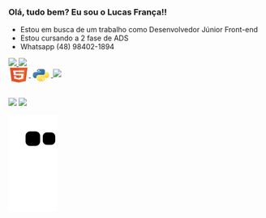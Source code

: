### Olá, tudo bem? Eu sou o Lucas França!!

- Estou em busca de um trabalho como Desenvolvedor Júnior Front-end 
- Estou cursando a 2 fase de ADS  
- Whatsapp (48) 98402-1894

<div>
  <a href="https://beacons.al/lucas-fra1508>">
  <img height="180em" src="https://github-readme-stats.vercel.app/api?username=lucas-fra1508&show_icons=false&theme=darkclude_all_commits=true&count_private=true"/>
  <img height="180em" src="https://github-readme-stats.vercel.app/api/top-langs/?username=lucas-fra1508act&langs_count=7&theme=dark
</div>
                           
<div style="display: inline_block"><br> 
  <img align="center" alt="Rafa-HTML" height="30" width="40" src="https://raw.githubusercontent.com/devicons/devicon/master/icons/html5/html5-original.svg">
  <img align="center" alt="Rafa-Python" height="30" width="40" src="https://raw.githubusercontent.com/devicons/devicon/master/icons/python/python-original.svg">
  <img src="https://cdn.jsdelivr.net/gh/devicons/devicon/icons/css3/css3-original.svg" />
  
  ##
  
 <div>
   <a href="https://instagram.com/lucas_fra23" target="_blank"><img src="https://img.shields.io/badge/-Instagram-%23E4405F?style=for-the-badge&logo=instagram&logoColor=white" target="_blank"></a>
   <a href="https://www.linkedin.com/in/lucasfrança95" target="_blank"><img src="https://img.shields.io/badge/-LinkedIn-%230077B5?style=for-the-badge&logo=linkedin&logoColor=white" target="_blank"></a>
 
 ![Snake animation](https://github.com/rafaballerini/rafaballerini/blob/output/github-contribution-grid-snake.svg)
 
</div>
